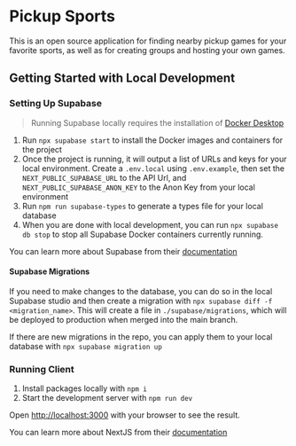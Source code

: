 # Pickup Sports

This is an open source application for finding nearby pickup games for your favorite sports, as well as for creating groups and hosting your own games.

## Getting Started with Local Development

### Setting Up Supabase

> Running Supabase locally requires the installation of [Docker Desktop](https://docs.docker.com/desktop)

1. Run `npx supabase start` to install the Docker images and containers for the project
2. Once the project is running, it will output a list of URLs and keys for your local environment. Create a `.env.local` using `.env.example`, then set the `NEXT_PUBLIC_SUPABASE_URL` to the API Url, and `NEXT_PUBLIC_SUPABASE_ANON_KEY` to the Anon Key from your local environment
3. Run `npm run supabase-types` to generate a types file for your local database
4. When you are done with local development, you can run `npx supabase db stop` to stop all Supabase Docker containers currently running.

You can learn more about Supabase from their [documentation](https://supabase.com/docs)

#### Supabase Migrations

If you need to make changes to the database, you can do so in the local Supabase studio and then create a migration with `npx supabase diff -f <migration_name>`. This will create a file in `./supabase/migrations`, which will be deployed to production when merged into the main branch.

If there are new migrations in the repo, you can apply them to your local database with `npx supabase migration up`

### Running Client

1. Install packages locally with `npm i`
2. Start the development server with `npm run dev`

Open [http://localhost:3000](http://localhost:3000) with your browser to see the result.

You can learn more about NextJS from their [documentation](https://nextjs.org/docs)
